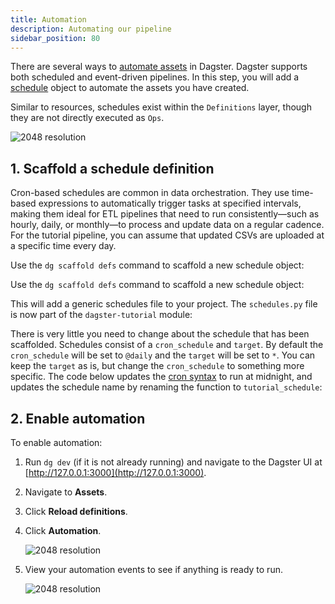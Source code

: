 ```yaml
---
title: Automation
description: Automating our pipeline
sidebar_position: 80
---
```


There are several ways to [automate assets](/guides/automate) in Dagster. Dagster supports both scheduled and event-driven pipelines. In this step, you will add a [schedule](/guides/automate/schedules) object to automate the assets you have created.

Similar to resources, schedules exist within the `Definitions` layer, though they are not directly executed as `Ops`.

![2048 resolution](/images/tutorial/dagster-tutorial/overviews/schedules.png)

## 1. Scaffold a schedule definition

Cron-based schedules are common in data orchestration. They use time-based expressions to automatically trigger tasks at specified intervals, making them ideal for ETL pipelines that need to run consistently—such as hourly, daily, or monthly—to process and update data on a regular cadence. For the tutorial pipeline, you can assume that updated CSVs are uploaded at a specific time every day.

Use the `dg scaffold defs` command to scaffold a new schedule object:

Use the `dg scaffold defs` command to scaffold a new schedule object:

<CliInvocationExample path="docs_snippets/docs_snippets/guides/tutorials/dagster-tutorial/commands/dg-scaffold-schedules.txt" />

This will add a generic schedules file to your project. The `schedules.py` file is now part of the `dagster-tutorial` module:

<CliInvocationExample path="docs_snippets/docs_snippets/guides/tutorials/dagster-tutorial/tree/schedules.txt" />

There is very little you need to change about the schedule that has been scaffolded. Schedules consist of a `cron_schedule` and `target`. By default the `cron_schedule` will be set to `@daily` and the `target` will be set to `*`. You can keep the `target` as is, but change the `cron_schedule` to something more specific. The code below updates the [cron syntax](https://crontab.guru/) to run at midnight, and updates the schedule name by renaming the function to `tutorial_schedule`:

<CodeExample
  path="docs_snippets/docs_snippets/guides/tutorials/dagster-tutorial/src/dagster_tutorial/defs/schedules.py"
  language="python"
  title="src/dagster_tutorial/defs/schedules.py"
/>

## 2. Enable automation

To enable automation:

1. Run `dg dev` (if it is not already running) and navigate to the Dagster UI at [http://127.0.0.1:3000](http://127.0.0.1:3000).
2. Navigate to **Assets**.
3. Click **Reload definitions**.
4. Click **Automation**.

   ![2048 resolution](/images/tutorial/dagster-tutorial/automation-1.png)

5. View your automation events to see if anything is ready to run.

   ![2048 resolution](/images/tutorial/dagster-tutorial/automation-2.png)
